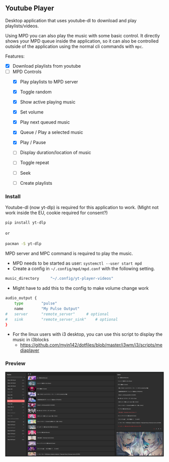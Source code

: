 ## Youtube Player

Desktop application that uses youtube-dl to download and play playlists/videos.

Using MPD you can also play the music with some basic control. It directly shows your MPD queue inside the application, so it can also be controlled outside of the application using the normal cli commands with `mpc`.

Features:
  - [x] Download playlists from youtube
  - [ ] MPD Controls
    - [x] Play playlists to MPD server
    - [x] Toggle random
    - [x] Show active playing music
    - [x] Set volume
    - [x] Play next queued music
    - [x] Queue / Play a selected music
    - [x] Play / Pause
    - [ ] Display duration/location of music
    - [ ] Toggle repeat
    - [ ] Seek
    - [ ] Create playlists


### Install

Youtube-dl (now yt-dlp) is required for this application to work. (Might not work inside the EU, cookie required for consent?)


```sh
pip install yt-dlp

or

pacman -S yt-dlp
```

MPD server and MPC command is required to play the music.
- MPD needs to be started as user: `systemctl --user start mpd`
- Create a config in `~/.config/mpd/mpd.conf` with the following setting.

```sh
music_directory		"~/.config/yt-player-videos"
```

- Might have to add this to the config to make volume change work

```sh
audio_output {
    type        "pulse"
    name        "My Pulse Output"
#   server      "remote_server"     # optional
#   sink        "remote_server_sink"    # optional
}
```

- For the linux users with i3 desktop, you can use this script to display the music in i3blocks
  - https://github.com/myin142/dotfiles/blob/master/i3wm/i3/scripts/mediaplayer

### Preview

![Preview](preview.png)
